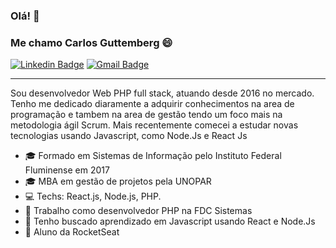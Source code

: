 ### Olá! 👋
### Me chamo Carlos Guttemberg 😄
[![Linkedin Badge](https://img.shields.io/badge/-LinkedIn-blue?style=flat-square&logo=Linkedin&logoColor=white&link=https://www.linkedin.com/in/carlos-guttemberg-ferreira-2978aa172)](https://www.linkedin.com/in/carlos-guttemberg-ferreira-2978aa172)
[![Gmail Badge](https://img.shields.io/badge/-Gmail-c14438?style=flat-square&logo=Gmail&logoColor=white&link=mailto:guttembergcarlos@gmail.com)](mailto:guttembergcarlos@gmail.com)



<hr>

Sou desenvolvedor Web PHP full stack, atuando desde 2016 no mercado. Tenho me dedicado diaramente a adquirir conhecimentos na area de programação e tambem na area de gestão tendo um foco mais na metodologia ágil Scrum. Mais recentemente comecei a estudar novas tecnologias usando Javascript, como Node.Js e React Js

- 🎓 Formado em Sistemas de Informação pelo Instituto Federal Fluminense em 2017
- 🎓 MBA em gestão de projetos pela UNOPAR
- 💻 Techs: React.js, Node.js, PHP.
- 🔭 Trabalho como desenvolvedor PHP na FDC Sistemas
- 🌱 Tenho buscado aprendizado em Javascript usando React e Node.Js
- 🚀 Aluno da RocketSeat

<!--
**carlosguttemberg/carlosguttemberg** is a ✨ _special_ ✨ repository because its `README.md` (this file) appears on your GitHub profile.

Here are some ideas to get you started:

- 🔭 I’m currently working on ...
- 🌱 I’m currently learning ...
- 👯 I’m looking to collaborate on ...
- 🤔 I’m looking for help with ...
- 💬 Ask me about ...
- 📫 How to reach me: ...
- 😄 Pronouns: ...
- ⚡ Fun fact: ...
-->
